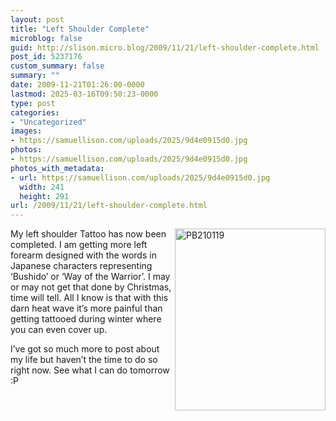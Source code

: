 ```yaml
---
layout: post
title: "Left Shoulder Complete"
microblog: false
guid: http://slison.micro.blog/2009/11/21/left-shoulder-complete.html
post_id: 5237176
custom_summary: false
summary: ""
date: 2009-11-21T01:26:00-0000
lastmod: 2025-03-16T09:50:23-0000
type: post
categories:
- "Uncategorized"
images:
- https://samuellison.com/uploads/2025/9d4e0915d0.jpg
photos:
- https://samuellison.com/uploads/2025/9d4e0915d0.jpg
photos_with_metadata:
- url: https://samuellison.com/uploads/2025/9d4e0915d0.jpg
  width: 241
  height: 291
url: /2009/11/21/left-shoulder-complete.html
---
```

<p><a href="http://lh4.ggpht.com/_H7Dsqx6Wv8Q/SwdBojV6rnI/AAAAAAAAAHw/VIgVc32quZ8/s1600-h/PB210119%5B11%5D.jpg"><img title="PB210119" height="291" alt="PB210119" src="https://samuellison.com/uploads/2025/9d4e0915d0.jpg" width="241" align="right" border="0"></a> My left shoulder Tattoo has now been completed. I am getting more left forearm designed with the words in Japanese characters representing ‘Bushido’ or ‘Way of the Warrior’. I may or may not get that done by Christmas, time will tell. All I know is that with this darn heat wave it’s more painful than getting tattooed during winter where you can even cover up.</p>  <p>I’ve got so much more to post about my life but haven’t the time to do so right now. See what I can do tomorrow :P</p>  <div class="blogger-post-footer"><img width="1" height="1" src="" alt=""></div>
